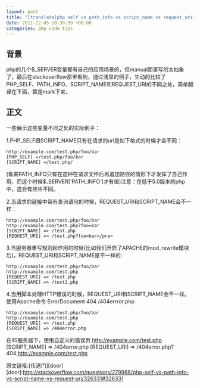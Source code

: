 ```yaml
---
layout: post
title: "[translate]php_self vs path_info vs script_name vs request_uri"
date: 2011-12-05 18:39:39 +08:00
categories: php code tips
---
```

背景
----
php的几个$_SERVER变量都有自己的应用场景的，但manual那里写的太抽象了，最后在stackoverflow那里看到，通过浅显的例子，生动的比较了PHP_SELF、PATH_INFO、SCRIPT_NAME和REQUEST_URI的不同之处，简单翻译在下面，算是mark下来。

正文
----
一些展示这些变量不同之处的实际例子：

1.PHP_SELF跟SCRIPT_NAME只有在请求的url是如下格式的时候才会不同：
<!-- -->
    http://example.com/test.php/foo/bar
    [PHP_SELF] =/test.php/foo/bar
    [SCRIPT_NAME] =/test.php/

(看来PATH_INFO只有在这种在请求文件后再追加路径的情形下才发挥了自己作用，而这个时候$_SERVER['PATH_INFO']才有值)注意：在低于5.0版本的php中，这会有些许不同。

<!--more-->
2.当请求的链接中带有查询语句的时候，REQUEST_URI和SCRIPT_NAME会不一样：
<!-- -->
    http://example.com/test.php/foo/bar
    http://example.com/test.php?foo=bar
    [SCRIPT_NAME] => /test.php
    [REQUEST_URI] => /test.php?foo=bar</pre>
3.当服务器重写规则起作用的时候(比如我们开启了APACHE的mod_rewrite模块后)，REQUEST_URI和SCRIPT_NAME是不一样的:
<!-- -->
    http://example.com/test.php/foo/bar
    http://example.com/test.php
    [REQUEST_URI] => /test.php
    [SCRIPT_NAME] => /test2.php

4.当用脚本处理HTTP错误的时候，REQUEST_URI和SCRIPT_NAME会不一样。使用Apache命令 ErrorDocument 404 /404errror.php
<!-- -->
    http://example.com/test.php/foo/bar
    http://example.com/test.php
    [REQUEST_URI] => /test.php
    [SCRIPT_NAME] => /404error.php

在IIS服务器下，使用自定义的错误页
    http://example.com/test.php
    [SCRIPT_NAME] => /404error.php
    [REQUEST_URI] => /404error.php?404;http://example.com/test.php

原文链接:[传送门][door]
[door]:http://stackoverflow.com/questions/279966/php-self-vs-path-info-vs-script-name-vs-request-uri/326331#326331
